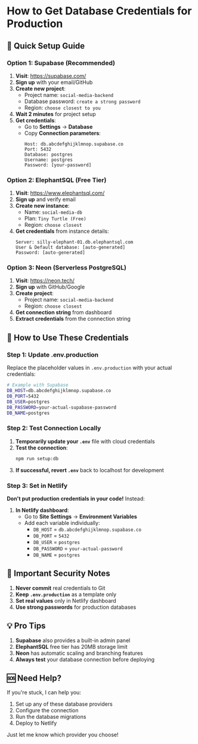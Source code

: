 <!-- @format -->

# How to Get Database Credentials for Production

## 🎯 Quick Setup Guide

### Option 1: Supabase (Recommended)

1. **Visit**: https://supabase.com/
2. **Sign up** with your email/GitHub
3. **Create new project**:
   - Project name: `social-media-backend`
   - Database password: `create a strong password`
   - Region: `choose closest to you`
4. **Wait 2 minutes** for project setup
5. **Get credentials**:
   - Go to **Settings** → **Database**
   - Copy **Connection parameters**:
     ```
     Host: db.abcdefghijklmnop.supabase.co
     Port: 5432
     Database: postgres
     Username: postgres
     Password: [your-password]
     ```

### Option 2: ElephantSQL (Free Tier)

1. **Visit**: https://www.elephantsql.com/
2. **Sign up** and verify email
3. **Create new instance**:
   - Name: `social-media-db`
   - Plan: `Tiny Turtle (Free)`
   - Region: `choose closest`
4. **Get credentials** from instance details:
   ```
   Server: silly-elephant-01.db.elephantsql.com
   User & Default database: [auto-generated]
   Password: [auto-generated]
   ```

### Option 3: Neon (Serverless PostgreSQL)

1. **Visit**: https://neon.tech/
2. **Sign up** with GitHub/Google
3. **Create project**:
   - Project name: `social-media-backend`
   - Region: `choose closest`
4. **Get connection string** from dashboard
5. **Extract credentials** from the connection string

## 🔧 How to Use These Credentials

### Step 1: Update .env.production

Replace the placeholder values in `.env.production` with your actual
credentials:

```bash
# Example with Supabase
DB_HOST=db.abcdefghijklmnop.supabase.co
DB_PORT=5432
DB_USER=postgres
DB_PASSWORD=your-actual-supabase-password
DB_NAME=postgres
```

### Step 2: Test Connection Locally

1. **Temporarily update your `.env`** file with cloud credentials
2. **Test the connection**:
   ```bash
   npm run setup:db
   ```
3. **If successful, revert `.env`** back to localhost for development

### Step 3: Set in Netlify

**Don't put production credentials in your code!** Instead:

1. **In Netlify dashboard**:
   - Go to **Site Settings** → **Environment Variables**
   - Add each variable individually:
     - `DB_HOST` = `db.abcdefghijklmnop.supabase.co`
     - `DB_PORT` = `5432`
     - `DB_USER` = `postgres`
     - `DB_PASSWORD` = `your-actual-password`
     - `DB_NAME` = `postgres`

## 🚨 Important Security Notes

1. **Never commit** real credentials to Git
2. **Keep `.env.production`** as a template only
3. **Set real values** only in Netlify dashboard
4. **Use strong passwords** for production databases

## 💡 Pro Tips

1. **Supabase** also provides a built-in admin panel
2. **ElephantSQL** free tier has 20MB storage limit
3. **Neon** has automatic scaling and branching features
4. **Always test** your database connection before deploying

## 🆘 Need Help?

If you're stuck, I can help you:

1. Set up any of these database providers
2. Configure the connection
3. Run the database migrations
4. Deploy to Netlify

Just let me know which provider you choose!
